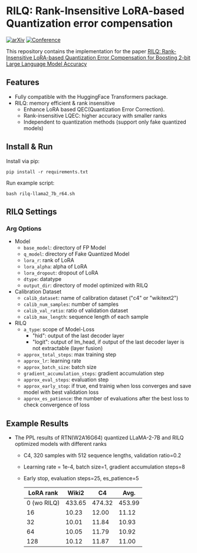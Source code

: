 # RILQ: Rank-Insensitive LoRA-based Quantization error compensation
[![arXiv](https://img.shields.io/badge/arXiv-2308.06744-b31b1b.svg)](https://arxiv.org/abs/2412.01129)
[![Conference](https://img.shields.io/badge/AAAI-2025-4b44ce.svg)](https://aaai.org/conference/aaai/aaai-25/)
<!-- [![Conference](https://img.shields.io/badge/NeurIPS-2023-4b44ce.svg)](https://neurips.cc/virtual/2023/poster/72260) -->

This repository contains the implementation for the paper [RILQ: Rank-Insensitive LoRA-based Quantization Error Compensation for Boosting 2-bit Large Language Model Accuracy](https://arxiv.org/abs/2412.01129)


## Features

- Fully compatible with the HuggingFace Transformers package.
- RILQ: memory efficient & rank insensitive
  - Enhance LoRA based QEC(Quantization Error Correction).
  - Rank-insensitive LQEC: higher accuracy with smaller ranks
  - Independent to quantization methods (support only fake quantized models)


## Install & Run
Install via pip:
```
pip install -r requirements.txt
```
Run example script:
```
bash rilq-llama2_7b_r64.sh
```



## RILQ Settings

### Arg Options 
- Model
   - `base_model`: directory of FP Model
   - `q_model`: directory of Fake Quantized Model
   - `lora_r`: rank of LoRA
   - `lora_alpha`: alpha of LoRA
   - `lora_dropout`: dropout of LoRA
   - `dtype`: datatype
   - `output_dir`: directory of model optimized with RILQ
- Calibration Dataset
   - `calib_dataset`: name of calibration dataset ("c4" or "wikitext2")
   - `calib_num_samples`: number of samples
   - `calib_val_ratio`: ratio of validation dataset
   - `calib_max_length`: sequence length of each sample
- RILQ
   - `a_type`: scope of Model-Loss
     - "hid": output of the last decoder layer
     - "logit": output of lm_head, if output of the last decoder layer is not extractable (layer fusion) 
   - `approx_total_steps`: max training step
   - `approx_lr`: learning rate
   - `approx_batch_size`: batch size
   - `gradient_accumulation_steps`: gradient accumulation step
   - `approx_eval_steps`: evaluation step
   - `approx_early_stop`: if true, end trainig when loss converges and save model with best validation loss
   - `approx_es_patience`: the number of evaluations after the best loss to check convergence of loss
 

## Example Results
- The PPL results of RTN(W2A16G64) quantized LLaMA-2-7B and RILQ optimized models with different ranks
  - C4, 320 samples with 512 sequence lengths, validation ratio=0.2
  - Learning rate = 1e-4, batch size=1, gradient accumulation steps=8
  - Early stop, evaluation steps=25, es_patience=5 

    |LoRA rank | Wiki2 | C4   | Avg. |
    |----------|-------|------|------|
    |0 (wo RILQ)| 433.65|474.32|453.99|
    |16        | 10.23 | 12.00| 11.12|
    |32        | 10.01 | 11.84| 10.93|
    |64        | 10.05 | 11.79| 10.92|
    |128       | 10.12 | 11.87| 11.00|





